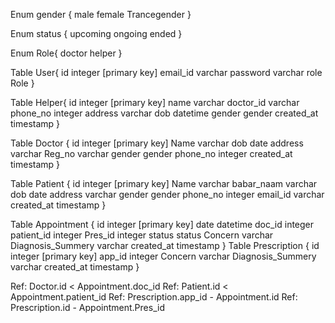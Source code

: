 Enum gender {
male
female
Trancegender
}

Enum status {
upcoming
ongoing
ended
}

Enum Role{
doctor
helper
}

Table User{
id integer [primary key]
email_id varchar
password varchar
role Role
}

Table Helper{
id integer [primary key]
name varchar
doctor_id varchar
phone_no integer
address varchar
dob datetime
gender gender
created_at timestamp
}

Table Doctor {
id integer [primary key]
Name varchar
dob date
address varchar
Reg_no varchar
gender gender
phone_no integer
created_at timestamp
}

Table Patient {
id integer [primary key]
Name varchar
babar_naam varchar
dob date
address varchar
gender gender
phone_no integer
email_id varchar
created_at timestamp
}

Table Appointment {
id integer [primary key]
date datetime
doc_id integer
patient_id integer
Pres_id integer
status status
Concern varchar
Diagnosis_Summery varchar
created_at timestamp
}
Table Prescription {
id integer [primary key]
app_id integer
Concern varchar
Diagnosis_Summery varchar
created_at timestamp
}

Ref: Doctor.id < Appointment.doc_id
Ref: Patient.id < Appointment.patient_id
Ref: Prescription.app_id - Appointment.id
Ref: Prescription.id - Appointment.Pres_id
